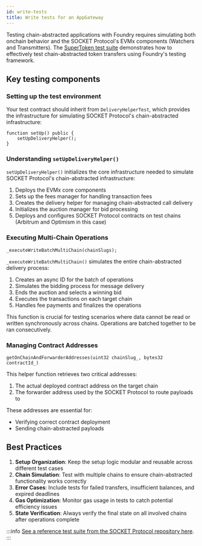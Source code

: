 ```yaml
---
id: write-tests
title: Write tests for an AppGateway
---
```


Testing chain-abstracted applications with Foundry requires simulating both onchain behavior and the SOCKET Protocol's EVMx components (Watchers and Transmitters). The [SuperToken test suite](https://github.com/SocketDotTech/socket-protocol/blob/master/test/apps/SuperToken.t.sol) demonstrates how to effectively test chain-abstracted token transfers using Foundry's testing framework.

## Key testing components

### Setting up the test environment

Your test contract should inherit from `DeliveryHelperTest`, which provides the infrastructure for simulating SOCKET Protocol's chain-abstracted infrastructure:

```solidity
function setUp() public {
    setUpDeliveryHelper();
}
```

### Understanding `setUpDeliveryHelper()`

`setUpDeliveryHelper()` initializes the core infrastructure needed to simulate SOCKET Protocol's chain-abstracted infrastructure:

1. Deploys the EVMx core components
2. Sets up the fees manager for handling transaction fees
3. Creates the delivery helper for managing chain-abstracted call delivery
4. Initializes the auction manager for bid processing
5. Deploys and configures SOCKET Protocol contracts on test chains (Arbitrum and Optimism in this case)

### Executing Multi-Chain Operations

```solidity
_executeWriteBatchMultiChain(chainSlugs);
```

`_executeWriteBatchMultiChain()` simulates the entire chain-abstracted delivery process:

1. Creates an async ID for the batch of operations
2. Simulates the bidding process for message delivery
3. Ends the auction and selects a winning bid
4. Executes the transactions on each target chain
5. Handles fee payments and finalizes the operations

This function is crucial for testing scenarios where data cannot be read or written synchronously across chains. Operations are batched together to be ran consecutively.

### Managing Contract Addresses

```solidity
getOnChainAndForwarderAddresses(uint32 chainSlug_, bytes32 contractId_)
```

This helper function retrieves two critical addresses:

1. The actual deployed contract address on the target chain
2. The forwarder address used by the SOCKET Protocol to route payloads to

These addresses are essential for:
- Verifying correct contract deployment
- Sending chain-abstracted payloads

## Best Practices

1. **Setup Organization**: Keep the setup logic modular and reusable across different test cases
2. **Chain Simulation**: Test with multiple chains to ensure chain-abstracted functionality works correctly
3. **Error Cases**: Include tests for failed transfers, insufficient balances, and expired deadlines
4. **Gas Optimization**: Monitor gas usage in tests to catch potential efficiency issues
5. **State Verification**: Always verify the final state on all involved chains after operations complete

:::info
[See a reference test suite from the SOCKET Protocol repository here](https://github.com/SocketDotTech/socket-protocol/blob/master/test/apps/SuperToken.t.sol).
:::
